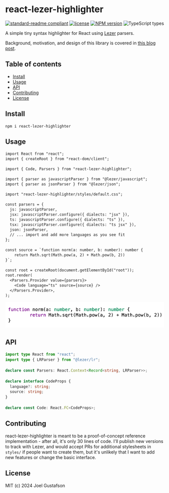 # react-lezer-highlighter

[![standard-readme compliant](https://img.shields.io/badge/readme%20style-standard-brightgreen.svg)](https://github.com/RichardLitt/standard-readme) [![license](https://img.shields.io/github/license/joeltg/react-lezer-highlighter)](https://opensource.org/licenses/MIT) [![NPM version](https://img.shields.io/npm/v/react-lezer-highlighter)](https://www.npmjs.com/package/react-lezer-highlighter) ![TypeScript types](https://img.shields.io/npm/types/react-lezer-highlighter)

A simple tiny syntax highlighter for React using [Lezer](https://lezer.codemirror.net/) parsers.

Background, motivation, and design of this library is covered in [this blog post](https://joelgustafson.com/posts/2022-05-31/syntax-highlighting-on-the-web).

## Table of contents

- [Install](#install)
- [Usage](#usage)
- [API](#api)
- [Contributing](#contributing)
- [License](#license)

## Install

```
npm i react-lezer-highlighter
```

## Usage

```tsx
import React from "react";
import { createRoot } from "react-dom/client";

import { Code, Parsers } from "react-lezer-highlighter";

import { parser as javascriptParser } from "@lezer/javascript";
import { parser as jsonParser } from "@lezer/json";

import "react-lezer-highlighter/styles/default.css";

const parsers = {
  js: javascriptParser,
  jsx: javascriptParser.configure({ dialects: "jsx" }),
  ts: javascriptParser.configure({ dialects: "ts" }),
  tsx: javascriptParser.configure({ dialects: "ts jsx" }),
  json: jsonParser,
  // ... import and add more languages as you see fit
};

const source = `function norm(a: number, b: number): number {
	return Math.sqrt(Math.pow(a, 2) + Math.pow(b, 2))
}`;

const root = createRoot(document.getElementById("root"));
root.render(
  <Parsers.Provider value={parsers}>
    <Code language="ts" source={source} />
  </Parsers.Provider>,
);
```

![](./example.png)

## API

```ts
import type React from "react";
import type { LRParser } from "@lezer/lr";

declare const Parsers: React.Context<Record<string, LRParser>>;

declare interface CodeProps {
  language?: string;
  source: string;
}

declare const Code: React.FC<CodeProps>;
```

## Contributing

react-lezer-highlighter is meant to be a proof-of-concept reference implementation - after all, it's only 30 lines of code. I'll publish new versions to track with Lezer, and would accept PRs for additional stylesheets in `styles/` if people want to create them, but it's unlikely that I want to add new features or change the basic interface.

## License

MIT (c) 2024 Joel Gustafson
